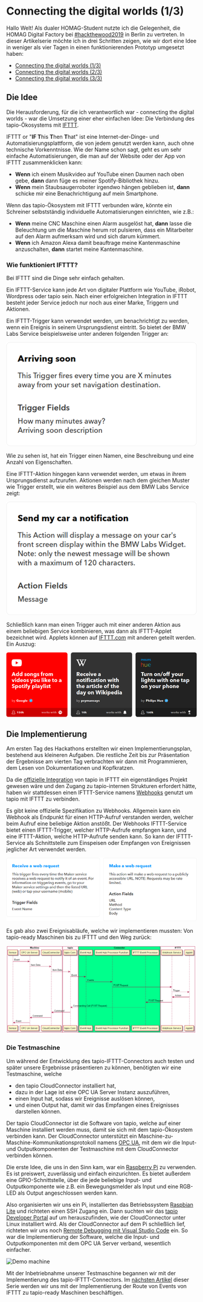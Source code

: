 # Connecting the digital worlds (1/3)

Hallo Welt! Als dualer HOMAG-Student nutzte ich die Gelegenheit, die HOMAG Digital Factory bei [#hackthewood2019](https://www.tapio.one/de/blog/hack-the-wood-2019) in Berlin zu vertreten. In dieser Artikelserie möchte ich in drei Schritten zeigen, wie wir dort eine Idee in weniger als vier Tagen in einen funktionierenden Prototyp umgesetzt haben:

* [Connecting the digital worlds (1/3)][article_1]
* [Connecting the digital worlds (2/3)][article_2]
* [Connecting the digital worlds (3/3)][article_3]

## Die Idee

Die Herausforderung, für die ich verantwortlich war - connecting the digital worlds - war die Umsetzung einer eher einfachen Idee: Die Verbindung des tapio-Ökosystems mit [IFTTT](https://ifttt.com/).

IFTTT or "**IF T**his **T**hen **T**hat" ist eine Internet-der-Dinge- und Automatisierungsplattform, die von jedem genutzt werden kann, auch ohne technische Vorkenntnisse. Wie der Name schon sagt, geht es um sehr einfache Automatisierungen, die man auf der Website oder der App von IFTTT zusammenklicken kann:

* **Wenn** ich einem Musikvideo auf YouTube einen Daumen nach oben gebe, **dann** dann füge es meiner Spotify-Bibliothek hinzu.
* **Wenn** mein Staubsaugerroboter irgendwo hängen geblieben ist, **dann** schicke mir eine Benachrichtigung auf mein Smartphone.

Wenn das tapio-Ökosystem mit IFTTT verbunden wäre, könnte ein Schreiner selbstständig individuelle Automatisierungen einrichten, wie z.B.:

* **Wenn** meine CNC Maschine einen Alarm ausgelöst hat, **dann** lasse die Beleuchtung um die Maschine herum rot pulsieren, dass ein Mitarbeiter auf den Alarm aufmerksam wird und sich darum kümmert.
* **Wenn** ich Amazon Alexa damit beauftrage meine Kantenmaschine anzuschalten, **dann** startet meine Kantenmaschine.

### Wie funktioniert IFTTT?

Bei IFTTT sind die Dinge sehr einfach gehalten.

Ein IFTTT-Service kann jede Art von digitaler Plattform wie YouTube, iRobot, Wordpress oder tapio sein. Nach einer erfolgreichen Integration in IFTTT besteht jeder Service jedoch nur noch aus einer Marke, Triggern und Aktionen.

Ein IFTTT-Trigger kann verwendet werden, um benachrichtigt zu werden, wenn ein Ereignis in seinem Ursprungsdienst eintritt. So bietet der BMW Labs Service beispielsweise unter anderen folgenden Trigger an:

![trigger-example](assets/trigger-example.png)

Wie zu sehen ist, hat ein Trigger einen Namen, eine Beschreibung und eine Anzahl von Eigenschaften.

Eine IFTTT-Aktion hingegen kann verwendet werden, um etwas in ihrem Ursprungsdienst aufzurufen. Aktionen werden nach dem gleichen Muster wie Trigger erstellt, wie ein weiteres Beispiel aus dem BMW Labs Service zeigt:

![action-example](assets/action-example.png)

Schließlich kann man einen Trigger auch mit einer anderen Aktion aus einem beliebigen Service kombinieren, was dann als IFTTT-Applet bezeichnet wird. Applets können auf [IFTTT.com](http://www.ifttt.com/discover) mit anderen geteilt werden. Ein Auszug:

![applet-example-2](assets/applet-example-2.png)

## Die Implementierung

Am ersten Tag des Hackathons erstellten wir einen Implementierungsplan, bestehend aus kleineren Aufgaben. Die restliche Zeit bis zur Präsentation der Ergebnisse am vierten Tag verbrachten wir dann mit Programmieren, dem Lesen von Dokumentationen und Kopfkratzen.

Da die [offizielle Integration](https://platform.ifttt.com/docs) von tapio in IFTTT ein eigenständiges Projekt gewesen wäre und den Zugang zu tapio-internen Strukturen erfordert hätte, haben wir stattdessen einen IFTTT-Service namens [Webhooks](https://ifttt.com/maker_webhooks) genutzt um tapio mit IFTTT zu verbinden.

Es gibt keine offizielle Spezifikation zu Webhooks. Allgemein kann ein Webhook als Endpunkt für einen HTTP-Aufruf verstanden werden, welcher beim Aufruf eine beliebige Aktion anstößt. Der Webhooks IFTTT-Service bietet einen IFTTT-Trigger, welcher HTTP-Aufrufe empfangen kann, und eine IFTTT-Aktion, welche HTTP-Aufrufe senden kann. So kann der IFTTT-Service als Schnittstelle zum Einspeisen oder Empfangen von Ereignissen jeglicher Art verwendet werden.

![ifttt-webhook-service](assets/ifttt-webhook-service.png)

Es gab also zwei Ereignisabläufe, welche wir implementieren mussten: Von tapio-ready Maschinen bis zu IFTTT und den Weg zurück: 

![Sequence diagram](assets/tapio-ifttt-sequence-complete.png)

### Die Testmaschine

Um während der Entwicklung des tapio-IFTTT-Connectors auch testen und später unsere Ergebnisse präsentieren zu können, benötigten wir eine Testmaschine, welche

* den tapio CloudConnector installiert hat,
* dazu in der Lage ist eine OPC UA Server Instanz auszuführen,
* einen Input hat, sodass wir Ereignisse auslösen können,
* und einen Output hat, damit wir das Empfangen eines Ereignisses darstellen können.

Der tapio CloudConnector ist die Software von tapio, welche auf einer Maschine installiert werden muss, damit sie sich mit dem tapio-Ökosystem verbinden kann. Der CloudConnector unterstützt ein Maschine-zu-Maschine-Kommunikationsprotokoll namens [OPC UA](https://opcfoundation.org/about/opc-technologies/opc-ua/), mit dem wir die Input- und Outputkomponenten der Testmaschine mit dem CloudConnector verbinden können.

Die erste Idee, die uns in den Sinn kam, war ein [Raspberry Pi](https://www.raspberrypi.org/) zu verwenden. Es ist preiswert, zuverlässig und einfach einzurichten. Es bietet außerdem eine GPIO-Schnittstelle, über die jede beliebige Input- und Outputkomponente wie z.B. ein Bewegungsmelder als Input und eine RGB-LED als Output angeschlossen werden kann.

Also organisierten wir uns ein Pi, installierten das Betriebssystem [Raspbian Lite](https://www.raspberrypi.org/downloads/raspbian/) und richteten einen SSH Zugang ein. Dann suchten wir das [tapio Developer Portal](https://developer.tapio.one) auf um herauszufinden, wie der CloudConnector unter Linux installiert wird. Als der CloudConnector auf dem Pi schließlich lief, richteten wir uns noch [Remote Debugging mit Visual Studio Code](https://www.hanselman.com/blog/RemoteDebuggingWithVSCodeOnWindowsToARaspberryPiUsingNETCoreOnARM.aspx) ein. So war die Implementierung der Software, welche die Input- und Outputkomponenten mit dem OPC UA Server verband, wesentlich einfacher.

![Demo machine](assets/demo_machine.png)

Mit der Inbetriebnahme unserer Testmaschine begannen wir mit der Implementierung des tapio-IFTTT-Connectors. Im [nächsten Artikel][article_2] dieser Serie werden wir uns mit der Implementierung der Route von Events von IFTTT zu tapio-ready Maschinen beschäftigen.

[article_1]: https://www.tapio.one/de/blog/connecting-the-digital-worlds-1-3
[article_2]: https://www.tapio.one/de/blog/connecting-the-digital-worlds-2-3
[article_3]: https://www.tapio.one/de/blog/connecting-the-digital-worlds-3-3
